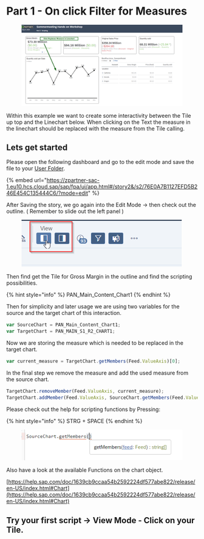 # Part 1 - On click Filter for Measures

<figure><img src="../.gitbook/assets/image (8).png" alt=""><figcaption></figcaption></figure>

Within this example we want to create some interactivity between the Tile up top and the Linechart below. When clicking on the Text the measure in the linechart should be replaced with the measure from the Tile calling.



## Lets get started

Please open the following dashboard and go to the edit mode and save the file to your [User Folder](https://zpartner-sac-1.eu10.hcs.cloud.sap/sap/fpa/ui/app.html#/files&/f/myfiles/15ECCD848CDFE846C9C217EBAF748FDD).

{% embed url="https://zpartner-sac-1.eu10.hcs.cloud.sap/sap/fpa/ui/app.html#/story2&/s2/76E0A7B1127EFD5B246E454C135444C6/?mode=edit" %}

After Saving the story, we go again into the Edit Mode -> then check out the outline. ( Remember to slide out the left panel )

<figure><img src="../.gitbook/assets/image (2) (1) (1).png" alt=""><figcaption></figcaption></figure>

Then find get the Tile for Gross Margin in the outline and find the scripting possibilities.

{% hint style="info" %}
PAN\_Main\_Content\_Chart1
{% endhint %}

Then for simplicity and later usage we are using two variables for the source and the target chart of this interaction.

```typescript
var SourceChart = PAN_Main_Content_Chart1;
var TargetChart = PAN_MAIN_S1_R2_CHART1;
```

Now we are storing the measure which is needed to be replaced in the target chart.

```typescript
var current_measure = TargetChart.getMembers(Feed.ValueAxis)[0];
```

In the final step we remove the measure and add the used measure from the source chart.

```typescript
TargetChart.removeMember(Feed.ValueAxis, current_measure);
TargetChart.addMember(Feed.ValueAxis, SourceChart.getMembers(Feed.ValueAxis)[0]);
```



Please check out the help for scripting functions by Pressing:

{% hint style="info" %}
STRG + SPACE
{% endhint %}

<div align="left"><figure><img src="../.gitbook/assets/image (6) (1).png" alt=""><figcaption></figcaption></figure></div>

Also have a look at the available Functions on the chart object.

[https://help.sap.com/doc/1639cb9ccaa54b2592224df577abe822/release/en-US/index.html#Chart](https://help.sap.com/doc/1639cb9ccaa54b2592224df577abe822/release/en-US/index.html#Chart)

## Try your first script -> View Mode - Click on your Tile.

